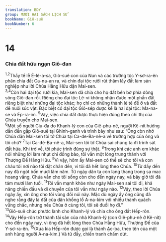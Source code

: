 ```yaml
---
translation: BDY
group: MƯƠI HAI SÁCH LỊCH SỬ
bookName: Giô-suê 
bookNumber: 6
---
```


<div class="title"><h1>14</h1><h3>Chia đất hữu ngạn Giô-đan</h3></div>
<span class="verse gios_14_1 gios_14_2"><sup>1,2</sup>Thầy tế lễ Ê-lê-a-sa, Giô-suê con của Nun và các trưởng tộc Y-sơ-ra-ên phân chia đất Ca-na-an ra, và chín đại tộc rưỡi rút thăm lấy đất làm sản nghiệp như lời Chúa Hằng Hữu dặn Mai-sen.<br/></span>
<span class="verse gios_14_3 gios_14_4"><sup>3,4</sup>Còn hai đại tộc rưỡi kia, Mai-sen đã chia cho họ đất bên bờ phía đông sông Giô-đan rồi. Riêng cho đại tộc Lê-vi không nhận được một phần đất riêng biệt như những đại tộc khác; họ chỉ có những thành lẻ tẻ để ở và đất để nuôi súc vật. Đặc biệt có đại tộc Giô-sép được kể là hai đại tộc: Ma-na-se và Ép-ra-im. </span>
<span class="verse gios_14_5"><sup>5</sup>Vậy, việc chia đất được thực hiện đúng theo chỉ thị của Chúa truyền cho Mai-sen.<br/></span>
<span class="verse gios_14_6"><sup>6</sup>Một số người Giu-đa do Khanh-lý con của Giê-phu-nê, người Kê-nít hướng dẫn đến gặp Giô-suê tại Ghinh-ganh và trình bày như sau: “Ông còn nhớ Chúa dặn Mai-sen tôi tớ Chúa tại Ca-đe-Ba-nê-a về trường hợp của ông và tôi chứ? </span>
<span class="verse gios_14_7"><sup>7</sup>Tại Ca-đê-Ba-nê-a, Mai-sen tôi tớ Chúa sai chúng ta đi trinh sát đất hứa. Khi trở về, tôi phúc trình đúng sự thật. </span>
<span class="verse gios_14_8"><sup>8</sup>Trong khi các anh em khác nói những lời làm nhụt chí đồng bào, tôi vẫn một lòng trung thành với Thượng Đế Hằng Hữu. </span>
<span class="verse gios_14_9"><sup>9</sup>Vì vậy, hôm ấy Mai-sen có thề sẽ cho tôi và con cháu tôi nơi nào tôi đặt chân đến, vì tôi đã hết lòng theo Chúa. </span>
<span class="verse gios_14_10"><sup>10</sup>Từ đấy đến nay đã ngót bốn mươi lăm năm. Từ ngày dân ta còn lang thang trong sa mac hoang vắng, Chúa vẫn cho tôi sống còn cho đến ngày nay, và bây giờ tôi đã tám mươi lăm tuổi. </span>
<span class="verse gios_14_11"><sup>11</sup>Tôi vẫn mạnh khỏe như ngày Mai-sen sai tôi đi, khả năng chiến đấu và di chuyển của tôi vẫn như ngày nào. </span>
<span class="verse gios_14_12"><sup>12</sup>Vậy, theo lời Chúa ngày ấy, xin ông cho tôi vùng đồi núi này. Mặc dù ngày ấy ông cũng đã nghe rằng đây là đất của dân khổng lồ A-na-kim với nhiều thành quách vững chắc, nhưng nếu Chúa ở cùng tôi, tôi sẽ đuổi họ đi.”<br/></span>
<span class="verse gios_14_13"><sup>13</sup>Giô-suê chúc phước lành cho Khanh-lý và chia cho ông đất Hếp-rôn. </span>
<span class="verse gios_14_14"><sup>14</sup>Vậy Hếp-rôn trở thành tài sản của nhà Khanh-lý (con Giê-phu-nê ở Kê-nít) cho đến ngày nay, vì ông đã hết lòng theo Chúa Hằng Hữu, Thượng Đế của Y-sơ-ra-ên. </span>
<span class="verse gios_14_15"><sup>15</sup>(Xưa kia Hếp-rôn được gọi là thành Ạc-ba, theo tên của một anh hùng người A-na-kim.) Và từ đấy, chiến tranh chấm dứt.</span>
